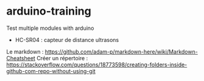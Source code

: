 # arduino-training
Test multiple modules with arduino

* HC-SR04 : capteur de distance ultrasons




Le markdown : https://github.com/adam-p/markdown-here/wiki/Markdown-Cheatsheet
Créer un répertoire : https://stackoverflow.com/questions/18773598/creating-folders-inside-github-com-repo-without-using-git
